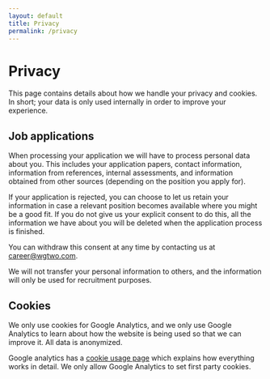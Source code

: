```yaml
---
layout: default
title: Privacy
permalink: /privacy
---
```


# Privacy
This page contains details about how we handle your privacy and cookies.
In short; your data is only used internally in order to improve your experience.

## Job applications

When processing your application we will have to process personal data about you. This includes
your application papers, contact information, information from references, internal assessments, and
information obtained from other sources (depending on the position you apply for).

If your application is rejected, you can choose to let us retain your information 
in case a relevant position becomes available where you might be a good fit. If you do not give us your explicit
consent to do this, all the information we have about you will be deleted when the application process is finished.

You can withdraw this consent at any time by contacting us at career@wgtwo.com.

We will not transfer your personal information to others, and the information
will only be used for recruitment purposes.

## Cookies

We only use cookies for Google Analytics, and we only use Google Analytics to
learn about how the website is being used so that we can improve it. All data is anonymized.

Google analytics has a [cookie usage page](https://developers.google.com/analytics/devguides/collection/analyticsjs/cookie-usage) 
which explains how everything works in detail. We only allow Google Analytics to set first party cookies.
